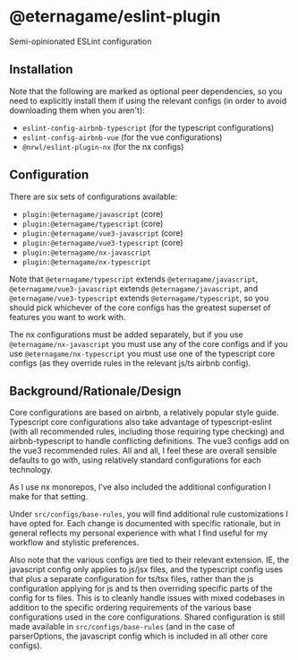 # @eternagame/eslint-plugin

Semi-opinionated ESLint configuration

## Installation

Note that the following are marked as optional peer dependencies, so you need to explicitly
install them if using the relevant configs (in order to avoid downloading them when you aren't):

- `eslint-config-airbnb-typescript` (for the typescript configurations)
- `eslint-config-airbnb-vue` (for the vue configurations)
- `@nrwl/eslint-plugin-nx` (for the nx configs)

## Configuration

There are six sets of configurations available:

- `plugin:@eternagame/javascript` (core)
- `plugin:@eternagame/typescript` (core)
- `plugin:@eternagame/vue3-javascript` (core)
- `plugin:@eternagame/vue3-typescript` (core)
- `plugin:@eternagame/nx-javascript`
- `plugin:@eternagame/nx-typescript`

Note that `@eternagame/typescript` extends `@eternagame/javascript`, `@eternagame/vue3-javascript` extends
`@eternagame/javascript`, and `@eternagame/vue3-typescript` extends `@eternagame/typescript`, so you should
pick whichever of the core configs has the greatest superset of features you want to work with.

The nx configurations must be added separately, but if you use `@eternagame/nx-javascript` you must
use any of the core configs and if you use `@eternagame/nx-typescript` you must use one of the
typescript core configs (as they override rules in the relevant js/ts airbnb config).

## Background/Rationale/Design

Core configurations are based on airbnb, a relatively popular style guide. Typescript core
configurations also take advantage of typescript-eslint (with all recommended rules, including those
requiring type checking) and airbnb-typescript to handle conflicting definitions. The vue3 configs
add on the vue3 recommended rules. All and all, I feel these are overall sensible defaults to go with,
using relatively standard configurations for each technology.

As I use nx monorepos, I've also included the additional configuration I make for that setting.

Under `src/configs/base-rules`, you will find additional rule customizations I have opted for. Each change is
documented with specific rationale, but in general reflects my personal experience with what I find
useful for my workflow and stylistic preferences.

Also note that the various configs are tied to their relevant extension. IE, the javascript config
only applies to js/jsx files, and the typescript config uses that plus a separate configuration
for ts/tsx files, rather than the js configuration applying for js and ts then overriding specific
parts of the config for ts files. This is to cleanly handle issues with mixed codebases in addition
to the specific ordering requirements of the various base configurations used in the core configurations.
Shared configuration is still made available in `src/configs/base-rules` (and in the case of parserOptions, the
javascript config which is included in all other core configs).
